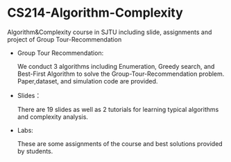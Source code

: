 # CS214-Algorithm-Complexity
Algorithm&amp;Complexity course in SJTU including slide, assignments and project of Group Tour-Recommendation

- Group Tour Recommendation:

  We conduct 3 algorithms including Enumeration, Greedy search, and Best-First Algorithm  to solve the Group-Tour-Recommendation problem. Paper,dataset, and simulation code are provided.
  
- Slides：

  There are 19 slides as well as 2 tutorials for learning typical algorithms and complexity analysis.

- Labs:

  These are some assignments of the course and best solutions provided by students.
